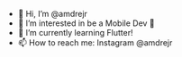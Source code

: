 - 👋 Hi, I’m @amdrejr
- 👀 I’m interested in be a Mobile Dev 📲
- 🌱 I’m currently learning Flutter!
- 📫 How to reach me: Instagram @amdrejr

<!---
amdrejr/amdrejr is a ✨ special ✨ repository because its `README.md` (this file) appears on your GitHub profile.
You can click the Preview link to take a look at your changes.
--->
